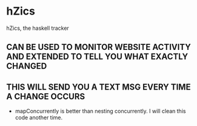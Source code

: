 # hZics
hZics, the haskell tracker


## CAN BE USED TO MONITOR WEBSITE ACTIVITY AND EXTENDED TO TELL YOU WHAT EXACTLY CHANGED 
## THIS WILL SEND YOU A TEXT MSG EVERY TIME A CHANGE OCCURS


- mapConcurrently is better than nesting concurrently. I will clean this code another time. 


